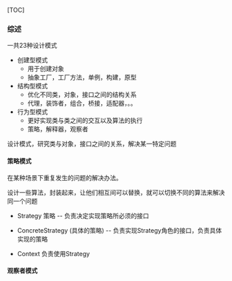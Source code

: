 [TOC]





### 综述

一共23种设计模式



* 创建型模式
  * 用于创建对象
  * 抽象工厂，工厂方法，单例，构建，原型
* 结构型模式
  * 优化不同类，对象，接口之间的结构关系
  * 代理，装饰者，组合，桥接，适配器，。。
* 行为型模式
  * 更好实现类与类之间的交互以及算法的执行
  * 策略，解释器，观察者



设计模式，研究类与对象，接口之间的关系，解决某一特定问题



#### 策略模式

在某种场景下重复发生的问题的解决办法。

设计一些算法，封装起来，让他们相互间可以替换，就可以切换不同的算法来解决同一个问题

* Strategy 策略 -- 负责决定实现策略所必须的接口
* ConcreteStrategy (具体的策略) -- 负责实现Strategy角色的接口，负责具体实现的策略

* Context 负责使用Strategy

#### 观察者模式

